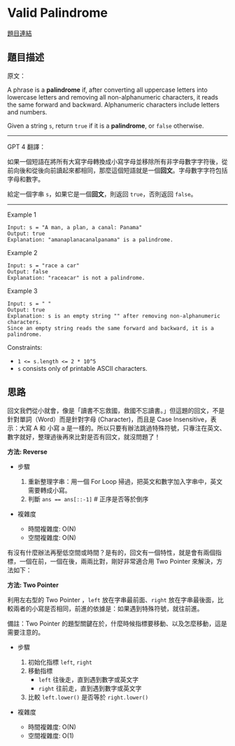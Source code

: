 # Valid Palindrome
[題目連結](https://leetcode.com/problems/valid-palindrome/)

## 題目描述
原文：

A phrase is a **palindrome** if, after converting all uppercase letters into lowercase letters and removing all non-alphanumeric characters, it reads the same forward and backward. Alphanumeric characters include letters and numbers.

Given a string `s`, return `true` if it is a **palindrome**, or `false` otherwise.

----

GPT 4 翻譯：

如果一個短語在將所有大寫字母轉換成小寫字母並移除所有非字母數字字符後，從前向後和從後向前讀起來都相同，那麼這個短語就是一個**回文**。字母數字字符包括字母和數字。

給定一個字串 `s`，如果它是一個**回文**，則返回 `true`，否則返回 `false`。

----

Example 1
```
Input: s = "A man, a plan, a canal: Panama"
Output: true
Explanation: "amanaplanacanalpanama" is a palindrome.
```

Example 2
```
Input: s = "race a car"
Output: false
Explanation: "raceacar" is not a palindrome.
```
Example 3
```
Input: s = " "
Output: true
Explanation: s is an empty string "" after removing non-alphanumeric characters.
Since an empty string reads the same forward and backward, it is a palindrome.
```

Constraints:

* `1 <= s.length <= 2 * 10^5`
* `s` consists only of printable ASCII characters.

## 思路

回文我們從小就會，像是「讀書不忘救國，救國不忘讀書。」但這題的回文，不是針對單詞（Word）而是針對字母 (Character)，而且是 Case Insensitive，表示：大寫 A 和 小寫 a 是一樣的。所以只要有辦法跳過特殊符號，只專注在英文、數字就好，整理過後再來比對是否有回文，就沒問題了！

**方法: Reverse**

* 步驟
    1. 重新整理字串：用一個 For Loop 掃過，把英文和數字加入字串中，英文需要轉成小寫。
    2. 判斷 `ans == ans[::-1]`  # 正序是否等於倒序

* 複雜度
    * 時間複雜度: O(N)
    * 空間複雜度: O(N)


有沒有什麼辦法再壓低空間或時間？是有的，回文有一個特性，就是會有兩個指標，一個在前，一個在後，兩兩比對，剛好非常適合用 Two Pointer 來解決，方法如下：

**方法: Two Pointer**

利用左右型的 Two Pointer ，`left` 放在字串最前面、`right` 放在字串最後面，比較兩者的小寫是否相同，前進的依據是：如果遇到特殊符號，就往前進。

備註：Two Pointer 的題型關鍵在於，什麼時候指標要移動、以及怎麼移動，這是需要注意的。

* 步驟
    1. 初始化指標 `left`, `right`
    2. 移動指標
        - `left` 往後走，直到遇到數字或英文字
        - `right` 往前走，直到遇到數字或英文字
    3. 比較 `left.lower()` 是否等於 `right.lower()`

* 複雜度
    * 時間複雜度: O(N)
    * 空間複雜度: O(1)
